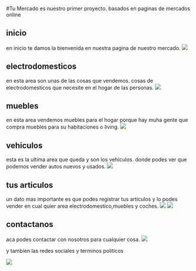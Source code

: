 #Tu Mercado
es nuestro primer proyecto. basados en paginas de mercados online

## inicio

en inicio te damos la bienvenida en nuestra pagina de nuestro mercado.
![](https://scontent.fepa10-2.fna.fbcdn.net/v/t39.30808-6/303405192_104782955698311_5705155021404011679_n.jpg?_nc_cat=109&ccb=1-7&_nc_sid=730e14&_nc_ohc=R2tASFNCcGMAX9OiW4M&_nc_ht=scontent.fepa10-2.fna&oh=00_AT_tP1hlsus3SeJFbMJUlrxHp8vf4mFOpBdut9mOmxMe6g&oe=631A80FE)

## electrodomesticos
en esta area son unas de las cosas que vendemos. cosas de electrodomesticos que necesite en el hogar de las personas.
![](https://scontent.fepa10-1.fna.fbcdn.net/v/t39.30808-6/302459130_104783022364971_6890139403988577728_n.jpg?_nc_cat=106&ccb=1-7&_nc_sid=730e14&_nc_ohc=YWwjJsIVm5EAX9C5sXC&tn=ChkzBKKhj_c2o1oV&_nc_ht=scontent.fepa10-1.fna&oh=00_AT-7Gy8uMu0BdMpbwBw91dDja0yNOHojXyMqJ_y97BmeSQ&oe=631BF6EE)

## muebles
en esta area vendemos muebles para el hogar porque hay muha gente que compra muebles para su habitaciones o living.
![](https://scontent.fepa10-1.fna.fbcdn.net/v/t39.30808-6/304892016_104783035698303_6374346544922889038_n.jpg?_nc_cat=107&ccb=1-7&_nc_sid=730e14&_nc_ohc=0cbiC2sPhWAAX8FHgh5&tn=ChkzBKKhj_c2o1oV&_nc_ht=scontent.fepa10-1.fna&oh=00_AT_lk6QHsuTg0h3AjaTgVIdxXk54sE50HMyv-ON67DYd2Q&oe=631A63DE)

## vehiculos

esta es la ultima area que queda y son los vehiculos. donde podes ver que podemos vender autos nuevos y usados.
![](https://scontent.fepa10-1.fna.fbcdn.net/v/t39.30808-6/301191293_104782929031647_8090504309029309220_n.jpg?_nc_cat=100&ccb=1-7&_nc_sid=730e14&_nc_ohc=WdrL6a7xSdUAX_SjMdO&tn=ChkzBKKhj_c2o1oV&_nc_ht=scontent.fepa10-1.fna&oh=00_AT_1-EIeUTIS3opaoPhng2TwuUB1YqNSieTfN2zUm4BGRw&oe=631A3115)

## tus articulos
un dato mas importante es que podes registrar tus articulos y lo podes vender en cual quier area electrodomestico,muebles y coches.
![](https://scontent.fepa10-1.fna.fbcdn.net/v/t39.30808-6/305218183_104820122361261_4344569715535981690_n.jpg?_nc_cat=100&ccb=1-7&_nc_sid=730e14&_nc_ohc=u-657i8wIIgAX9mGSXp&_nc_ht=scontent.fepa10-1.fna&oh=00_AT-6-QGbhfVa0wN7o9N1H2Sh-jwDxqiPrY34LABKDh-hwA&oe=631B93DB)
![](https://scontent.fepa10-2.fna.fbcdn.net/v/t39.30808-6/305386795_104820142361259_4614598864176030078_n.jpg?_nc_cat=101&ccb=1-7&_nc_sid=730e14&_nc_ohc=3OUco55MBYkAX8f9eGV&_nc_ht=scontent.fepa10-2.fna&oh=00_AT8n9jF_Kw6eEjP51eUnf-MVx9FyZv7LEDucsup5yonYfg&oe=631B1DC5)

## contactanos
aca podes contactar con nosotros para cualquier cosa.
![](https://scontent.fepa10-2.fna.fbcdn.net/v/t39.30808-6/305303424_104782939031646_7970523878990915361_n.jpg?_nc_cat=111&ccb=1-7&_nc_sid=730e14&_nc_ohc=CN9czJiJCx4AX8sMTIw&_nc_ht=scontent.fepa10-2.fna&oh=00_AT8Okc6JimPsldV_rlHBUpnojIDGGMINENMVk9LwaPctLw&oe=631A5922)

y tambien las redes sociales y terminos politicos

![](https://scontent.fepa10-2.fna.fbcdn.net/v/t39.30808-6/305109809_104823072360966_3046243194680929012_n.jpg?_nc_cat=110&ccb=1-7&_nc_sid=730e14&_nc_ohc=I2ozTrSVt30AX-YootC&_nc_ht=scontent.fepa10-2.fna&oh=00_AT__CNRbY9CteSqO7kU7EQUj210Mi5ok9Kx8swwcuynDCQ&oe=631AF08D)